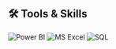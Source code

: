 ## 🛠 Tools & Skills  
![Power BI](https://img.shields.io/badge/-Power%20BI-239120?logo=Power-BI&logoColor=white) 
![MS Excel](https://img.shields.io/badge/-Excel-217346?logo=Microsoft-Excel&logoColor=white) 
![SQL](https://img.shields.io/badge/-SQL-CC2927?logo=MySQL&logoColor=white) 
